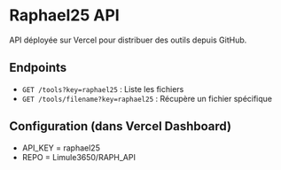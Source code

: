 # Raphael25 API

API déployée sur Vercel pour distribuer des outils depuis GitHub.

## Endpoints

- `GET /tools?key=raphael25` : Liste les fichiers
- `GET /tools/filename?key=raphael25` : Récupère un fichier spécifique

## Configuration (dans Vercel Dashboard)

- API_KEY = raphael25
- REPO = Limule3650/RAPH_API